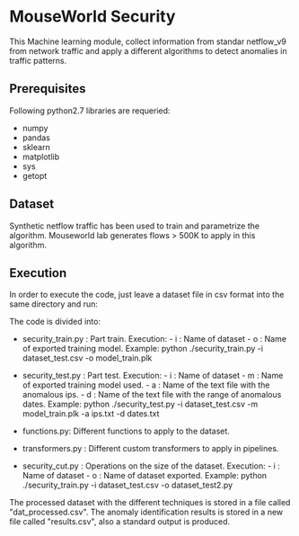 MouseWorld Security
===================
This Machine learning module, collect information from standar netflow_v9 from network traffic and apply a different algorithms to detect anomalies in traffic patterns.

Prerequisites
------------
Following python2.7 libraries are requeried:

- numpy
- pandas
- sklearn
- matplotlib
- sys
- getopt


Dataset
-------
Synthetic netflow traffic has been used to train and parametrize the algorithm.
Mouseworld lab generates flows > 500K to apply in this algorithm.

Execution
---------
In order to execute the code, just leave a dataset file in csv format into the same directory and run:

The code is divided into:

- security_train.py : Part train. Execution:
			- i : Name of dataset
			- o : Name of exported training model.
			Example: python ./security_train.py -i dataset_test.csv -o model_train.plk
			
- security_test.py : Part test. Execution:
			- i : Name of dataset
			- m : Name of exported training model used.
			- a : Name of the text file with the anomalous ips.
			- d : Name of the text file with the range of anomalous dates.
			Example: python ./security_test.py -i dataset_test.csv -m model_train.plk -a ips.txt -d dates.txt
			
- functions.py: Different functions to apply to the dataset.

- transformers.py : Different custom transformers to apply in pipelines.

- security_cut.py : Operations on the size of the dataset. Execution:
			- i : Name of dataset
			- o : Name of dataset exported.
			Example: python ./security_train.py -i dataset_test.csv -o dataset_test2.py

The processed dataset with the different techniques is stored in a file called "dat_processed.csv".
The anomaly identification results is stored in a new file called "results.csv", also a standard output is produced. 

